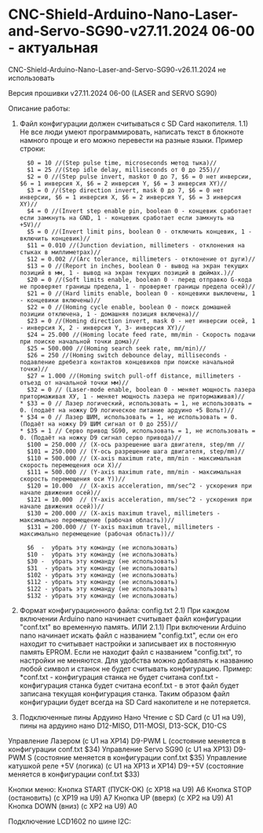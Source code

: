 # CNC-Shield-Arduino-Nano-Laser-and-Servo-SG90-v27.11.2024 06-00 - актуальная
CNC-Shield-Arduino-Nano-Laser-and-Servo-SG90-v26.11.2024 не использовать

Версия прошивки v27.11.2024 06-00 (LASER and SERVO SG90)

Описание работы:
1) Файл конфигурации должен считываться с SD Card накопителя.
   1.1) Не все люди умеют программировать, написать текст в блокноте намного проще и его можно перевести на разные языки.
        Пример строки:
   
         $0 = 10 //(Step pulse time, microseconds метод тыка)//
         $1 = 25 //(Step idle delay, milliseconds от 0 до 255)//
         $2 = 0 //(Step pulse invert, maskот 0 до 7, $6 = 0 нет инверсии, $6 = 1 инверсия X, $6 = 2 инверсия Y, $6 = 3 инверсия XY)//
         $3 = 0 //(Step direction invert, mask 0 до 7, $6 = 0 нет инверсии, $6 = 1 инверсия X, $6 = 2 инверсия Y, $6 = 3 инверсия XY)//
         $4 = 0 //(Invert step enable pin, boolean 0 - концевик сработает если замкнуть на GND, 1 - концевик сработает если замкнуть на +5V)//
         $5 = 0 //(Invert limit pins, boolean 0 - отключить концевик, 1 - включить концевик)//
         $11 = 0.010 //(Junction deviation, millimeters - отклонения на стыках в миллиметрах)//
         $12 = 0.002 //(Arc tolerance, millimeters - отклонение от дуги)//
         $13 = 0 //(Report in inches, boolean 0 - вывод на экран текущих позиций в мм, 1 - вывод на экран текущих позиций в дюймах.)//
         $20 = 0 //(Soft limits enable, boolean 0 - перед отправко G-кода не проверяет границы предела, 1 - проверяет границы предела осей)//
         $21 = 0 //(Hard limits enable, boolean 0 - концевики выключены, 1 - концевики включены)//
         $22 = 0 //(Homing cycle enable, boolean 0 - поиск домашней позиции отключена, 1 - домашняя позиция включена)//
         $23 = 0 //(Homing direction invert, mask 0 - нет инверсии осей, 1 - инверсия X, 2 - инверсия Y, 3- инверсия XY)//
         $24 = 25.000 //(Homing locate feed rate, mm/min - Скорость подачи при поиске начальной точки дома)//
         $25 = 500.000 //(Homing search seek rate, mm/min)//
         $26 = 250 //(Homing switch debounce delay, milliseconds - подавление дребезга контактов концевиков при поиске начальной точки)//
         $27 = 1.000 //(Homing switch pull-off distance, millimeters - отъезд от начальной точки мм)//
         $32 = 0 // (Laser-mode enable, boolean 0 - меняет мощность лазера притормаживая ХУ, 1 - меняет мощность лазера не притормаживая)//
       * $33 = 0 // Лазер логический, использовать = 1, не использовать = 0. (подаёт на ножку D9 логическое питание ардуино +5 Вольт)//
       * $34 = 0 // Лазер ШИМ, использовать = 1, не использовать = 0. (Подаёт на ножку D9 ШИМ сигнал от 0 до 255)//
       * $35 = 1 // Серво привод SG90, использовать = 1, не использовать = 0. (Подаёт на ножку D9 сигнал серво привода)//
         $100 = 250.000 // (X-ось разрешение шага двигателя, step/mm // 
         $101 = 250.000 // (Y-ось разрешение шага двигателя, step/mm)//
         $110 = 500.000 // (X-axis maximum rate, mm/min - максимальная скорость перемещения оси X)//
         $111 = 500.000 // (Y-axis maximum rate, mm/min - максимальная скорость перемещения оси Y))//
         $120 = 10.000  // (X-axis acceleration, mm/sec^2 - ускорения при начале движения осей)//
         $121 = 10.000  // (Y-axis acceleration, mm/sec^2 - ускорения при начале движения осей))//
         $130 = 200.000 // (X-axis maximum travel, millimeters - максимально перемещение (рабочая область))//
         $131 = 200.000 // (Y-axis maximum travel, millimeters - максимально перемещение (рабочая область))//
                  
         $6  -  убрать эту команду (не использовать)
         $10 -  убрать эту команду (не использовать)
         $30 -  убрать эту команду (не использовать)
         $31  - убрать эту команду (не использовать)
         $102 - убрать эту команду (не использовать)
         $112 - убрать эту команду (не использовать)
         $122 - убрать эту команду (не использовать)
         $132 - убрать эту команду (не использовать)

3) Формат конфигурационного файла: config.txt
   2.1) При каждом включении Arduino nano начинает считывает файл конфигурации "conf.txt" во временную память.
   ИЛИ
   2.1.1) При включении Arduino nano начинает искать файл с названием "config.txt", если он его находит то считывает настройки и записывает их в постоянную память EPROM. Если не находит файл с названием "config.txt", то настройки не меняются. 
          Для удобства можно добавлять к названию любой символ и станок не будет считывать конфигурацию.
          Пример: 
                 *conf.txt - конфигурация станка не будет считана 
                  conf.txt - конфигурация станка будет считана
                 econf.txt - в этот файл будет записана текущая конфигурация станка.
          Таким образом файл конфигурации будет всегда на SD Card накопителе и не потеряется.

4) Подключенные пины Ардуино Нано
Чтение с SD Card (с U1 на U9), пины на ардуино нано D12-MISO, D11-MOSI, D13-SCK, D10-CS

Управление Лазером (с U1 на XP14) D9-PWM L (состояние меняется в конфигурации conf.txt $34)
Управление Servo SG90 (с U1 на XP13) D9-PWM S (состояние меняется в конфигурации conf.txt $35)
Управление катушкой реле +5V (логика) (с U1 на ХР13 и XP14) D9-+5V (состояние меняется в конфигурации conf.txt $33)

Кнопки меню:
Кнопка START (ПУСК-OK) (с XP18 на U9) A6
Кнопка STOP (остановить) (с XP19 на U9) A7
Кнопка UP (вверх) (с XP2 на U9) A1
Кнопка DOWN (вниз) (с XP2 на U9) A0

Подключение LCD1602 по шине I2C:









